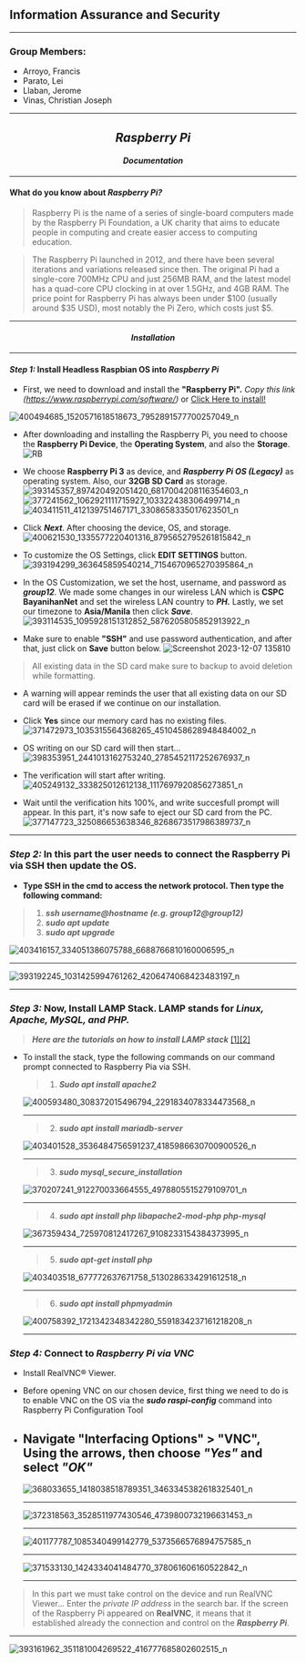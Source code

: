 ## **Information Assurance and Security**
---
### Group Members:
- Arroyo, Francis
- Parato, Lei
- Llaban, Jerome
- Vinas, Christian Joseph
---
## **_<center>Raspberry Pi</center>_**
#### **_<center>Documentation</center>_**
---
#### What do you know about **_Raspberry Pi?_**
> Raspberry Pi is the name of a series of single-board computers made by the Raspberry Pi Foundation, a UK charity that aims to educate people in computing and create easier access to computing education.

> The Raspberry Pi launched in 2012, and there have been several iterations and variations released since then. The original Pi had a single-core 700MHz CPU and just 256MB RAM, and the latest model has a quad-core CPU clocking in at over 1.5GHz, and 4GB RAM. The price point for Raspberry Pi has always been under $100 (usually around $35 USD), most notably the Pi Zero, which costs just $5.
---
#### **_<center>Installation</center>_**
---
#### _**Step 1:**_ Install Headless **Raspbian OS** into _Raspberry Pi_
 
- First, we need to download and install the **"Raspberry Pi".**
_Copy this link (https://www.raspberrypi.com/software/)_ or [Click Here to install!](https://www.raspberrypi.com/software/)

 
 ![400494685_1520571618518673_7952891577700257049_n](https://github.com/CaseinBrt/Documentation/assets/145450481/fb4c181b-9ec7-4383-b793-530b62c4e77c)

- After downloading and installing the Raspberry Pi, you need to choose the **Raspberry Pi Device**, the **Operating System**, and also the **Storage**.
 ![RB](https://github.com/CaseinBrt/Documentation/assets/145450481/96838abe-5998-42f0-b63c-5e96b749a3d3)


 - We choose **Raspberry Pi 3** as device, and **_Raspberry Pi OS (Legacy)_** as operating system. Also, our **32GB SD Card** as storage.
 ![393145357_897420492051420_6817004208116354603_n](https://github.com/CaseinBrt/Documentation/assets/145450481/eea45364-cd29-4005-a12e-86c75f623272)
 ![377241562_1062921111715927_103322438306499714_n](https://github.com/CaseinBrt/Documentation/assets/145450481/c21bc8f7-29f1-41ec-bf69-d7a13772c793)
 ![403411511_412139751467171_3308658335017623501_n](https://github.com/CaseinBrt/Documentation/assets/145450481/90fbd844-8563-4e53-93f3-bf436f8d3e4b)

 - Click **_Next_**. After choosing the device, OS, and storage.
 ![400621530_1335577220401316_8795652795261815842_n](https://github.com/CaseinBrt/Documentation/assets/145450481/ba700896-a09e-4e6f-a8f8-d2334c6362de)


 - To customize the OS Settings, click **EDIT SETTINGS** button.
 ![393194299_363645859540214_7154670965270395864_n](https://github.com/CaseinBrt/Documentation/assets/145450481/f3fa41fd-20a0-4cb9-91d3-0208f6fcb750)

 - In the OS Customization, we set the host, username, and password as **_group12_**. We made some changes in our wireless LAN which is **CSPC BayanihanNet** and set the wireless LAN country to **_PH._** Lastly, we set our timezone to **Asia/Manila** then click **_Save_**.
 ![393114535_1095928151312852_5876205805852913922_n](https://github.com/CaseinBrt/Documentation/assets/145450481/817653fe-8266-4dd7-a384-bb3c67dca0fd)

 - Make sure to enable **"SSH"** and use password authentication, and after that, just click on **Save** button below.
 ![Screenshot 2023-12-07 135810](https://github.com/kentzyyo/INFO-ASSURANCE/assets/61936205/8f8dd69e-c5e5-44f0-a515-b23864ae8db8)

 > All existing data in the SD card make sure to backup to avoid deletion while formatting.
 - A warning will appear reminds the user that all existing data on our SD card will be erased if we continue on our installation.
 - Click **Yes** since our memory card has no existing files.
  ![371472973_1035315564368265_4510458628948484002_n](https://github.com/CaseinBrt/Documentation/assets/145450481/6e7c7ab2-a9b9-4ab0-aa99-83bd6591c74e)

 - OS writing on our SD card will then start...
  ![398353951_2441013162753240_2785452117252676937_n](https://github.com/CaseinBrt/Documentation/assets/145450481/906a36d5-f26e-4f31-9552-1b3e2ae0fd34)

 - The verification will start after writing.
  ![405249132_333825012612138_1117697920856273851_n](https://github.com/CaseinBrt/Documentation/assets/145450481/929d2a27-ddfa-4bdd-8900-2c7c62f66509)

 - Wait until the verification hits 100%, and write succesfull prompt will appear. In this part, it's now safe to eject our SD card from the PC.
 ![377147723_325086653638346_8268673517986389737_n](https://github.com/CaseinBrt/Documentation/assets/145450481/109268e6-f898-43c4-969b-05a48cd369d1)

 ---

### _**Step 2:**_ In this part the user needs to connect the Raspberry Pi via SSH then update the OS.

   - **Type SSH in the cmd to access the network protocol. Then type the following command:**
  > 1. **_ssh username@hostname (e.g. group12@group12)_**
  > 2. **_sudo apt update_**
  > 3. **_sudo apt upgrade_**

![403416157_334051386075788_6688766810160006595_n](https://github.com/CaseinBrt/Documentation/assets/145450481/1fa7a8d7-f065-45a4-8fed-6943a3296752)

 ---
 
 ![393192245_1031425994761262_4206474068423483197_n](https://github.com/CaseinBrt/Documentation/assets/145450481/6c92c8f1-a8c6-45da-bcc0-0ba0bb8043ac)
 
 ---
 
### _**Step 3:**_ Now, Install LAMP Stack. LAMP stands for **_Linux, Apache, MySQL, and PHP._**

> **_Here are the tutorials on how to install LAMP stack_** [[1]](https://ostechnix.com/install-apache-mysql-php-lamp-stack-on-ubuntu-18-04-lts/)[[2]](https://linuxhint.com/install-phpmyadmin-raspberry-pi/)

 - To install the stack, type the following commands on our command prompt connected to Raspberry Pia via SSH.
   
   >1. **_Sudo apt install apache2_**

   ![400593480_308372015496794_2291834078334473568_n](https://github.com/CaseinBrt/Documentation/assets/145450481/b0f4b10f-59a3-4f02-9df7-baaf7035232c)
  
   ---
     
   >2. **_sudo apt install mariadb-server_**

   ![403401528_3536484756591237_4185986630700900526_n](https://github.com/CaseinBrt/Documentation/assets/145450481/9ab89acf-1093-4149-8033-5205d8945ed8)

     ---
     
   >3. **_sudo mysql_secure_installation_**

     ![370207241_912270033664555_4978805515279109701_n](https://github.com/CaseinBrt/Documentation/assets/145450481/97736833-4dc5-4b84-a24f-024f45e9c461)

     ---
     
   >4. **_sudo apt install php libapache2-mod-php php-mysql_**

    ![367359434_725970812417267_9108233154384373995_n](https://github.com/CaseinBrt/Documentation/assets/145450481/d55225d4-43d9-4d22-92e4-9f3a3dc4372d)

     ---
     
   >5. **_sudo apt-get install php_**

    ![403403518_677772637671758_5130286334291612518_n](https://github.com/CaseinBrt/Documentation/assets/145450481/975fc2b5-bce1-4d23-8555-60efaf2d287e)

     ---
     
   >6. **_sudo apt install phpmyadmin_**

    ![400758392_1721342348342280_5591834237161218208_n](https://github.com/CaseinBrt/Documentation/assets/145450481/01861509-ffa3-45de-81da-49ce0af39194)

     ---

### _**Step 4:**_ Connect to **_Raspberry Pi via VNC_**
 + Install RealVNC® Viewer.
 + Before opening VNC on our chosen device, first thing we need to do is to enable VNC on the OS via the **_sudo raspi-config_** command into Raspberry Pi Configuration Tool
 + Navigate **"Interfacing Options"** >  **"VNC"**, Using the arrows, then choose **_"Yes"_** and select **_"OK"_**
   ---

    ![368033655_1418038518789351_3463345382618325401_n](https://github.com/CaseinBrt/Documentation/assets/145450481/4af998ad-f811-4419-adf5-0d2f4eb4ac9e)

   ---
   
    ![372318563_3528511977430546_4739800732196631453_n](https://github.com/CaseinBrt/Documentation/assets/145450481/da9db631-279c-44c0-8ef4-eca239f72301)

   ---

   ![401177787_1085340499142779_5373566576894757585_n](https://github.com/CaseinBrt/Documentation/assets/145450481/93372659-9e1a-45a1-8b69-13f8eba8e3ef)

   ---
   
    ![371533130_1424334041484770_378061606160522842_n](https://github.com/CaseinBrt/Documentation/assets/145450481/57f2bc8b-df92-4b63-a0b8-3184b3fa7932)

   ---
   
 > In this part we must take control on the device and run RealVNC Viewer... Enter the _private IP address_ in the search bar. If the screen of the Raspberry Pi appeared on **RealVNC**, it means that it established already the connection and control on the **_Raspberry Pi_**.

  ---
  
  ![393161962_351181004269522_416777685802602515_n](https://github.com/CaseinBrt/Documentation/assets/145450481/e2fb159e-35ed-4e5e-a1ce-800f7b309d28)
